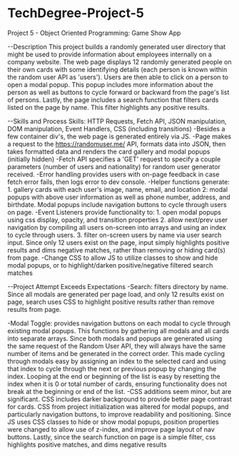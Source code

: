 # TechDegree-Project-5
 Project 5 - Object Oriented Programming: Game Show App

--Description
This project builds a randomly generated user directory that might be used to provide information about employees internally on a company website. The web page displays 12 randomly generated people on their own cards with some identifying details (each person is known within the random user API as 'users'). Users are then able to click on a person to open a modal popup. This popup includes more information about the person as well as buttons to cycle forward or backward from the page's list of persons. Lastly, the page includes a search function that filters cards listed on the page by name. This filter highlights any positive results.

--Skills and Process
Skills: HTTP Requests, Fetch API, JSON manipulation, DOM manipulation, Event Handlers, CSS (including transitions)
-Besides a few container div's, the web page is generated entirely via JS.
-Page makes a request to the https://randomuser.me/ API, formats data into JSON, then takes formatted data and renders the card gallery and modal popups (initially hidden)
-Fetch API specifies a 'GET' request to specify a couple parameters (number of users and nationality) for random user generator received.
-Error handling provides users with on-page feedback in case fetch error fails, then logs error to dev console.
-Helper functions generate: 
    1. gallery cards with each user's image, name, email, and location 
    2: modal popups with above user information as well as phone number, address, and birthdate. Modal popups include navigation buttons to cycle through users on page.
-Event Listeners provide functionality to: 
    1. open modal popups using css display, opacity, and transition properties 
    2. allow next/prev user navigation by compiling all users on-screen into arrays and using an index to cycle through users. 3. filter on-screen users by name via user search input. Since only 12 users exist on the page, input simply highlights positive results and dims negative matches, rather than removing or hiding card(s) from page. 
-Change CSS to allow JS to utilize classes to show and hide modal popups, or to highlight/darken positive/negative filtered search matches

--Project Attempt
Exceeds Expectations
-Search: filters directory by name. Since all modals are generated per page load, and only 12 results exist on page, search uses CSS to highlight positive results rather than remove results from page.

-Modal Toggle: provides navigation buttons on each modal to cycle through existing modal popups. This functions by gathering all modals and all cards into separate arrays. Since both modals and popups are generated using the same request of the Random User API, they will always have the same number of items and be generated in the correct order. This made cycling through modals easy by assigning an index to the selected card and using that index to cycle through the next or previous popup by changing the index. Looping at the end or beginning of the list is easy by resetting the index when it is 0 or total number of cards, ensuring functionality does not break at the beginning or end of the list.
-CSS additions seem minor, but are significant. CSS includes darker background to provide better page contrast for cards. CSS from project initialization was altered for modal popups, and particularly navigation buttons, to improve readability and positioning. Since JS uses CSS classes to hide or show modal popups, position properties were changed to allow use of z-index, and improve page layout of nav buttons. Lastly, since the search function on page is a simple filter, css highlights positive matches, and dims negative results